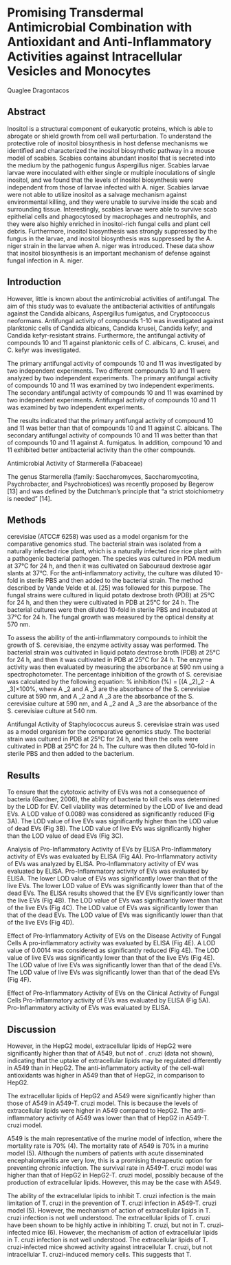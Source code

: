 # Promising Transdermal Antimicrobial Combination with Antioxidant and Anti-Inflammatory Activities against Intracellular Vesicles and Monocytes
Quaglee Dragontacos


## Abstract
Inositol is a structural component of eukaryotic proteins, which is able to abrogate or shield growth from cell wall perturbation. To understand the protective role of inositol biosynthesis in host defense mechanisms we identified and characterized the inositol biosynthetic pathway in a mouse model of scabies. Scabies contains abundant inositol that is secreted into the medium by the pathogenic fungus Aspergillus niger. Scabies larvae larvae were inoculated with either single or multiple inoculations of single inositol, and we found that the levels of inositol biosynthesis were independent from those of larvae infected with A. niger. Scabies larvae were not able to utilize inositol as a salvage mechanism against environmental killing, and they were unable to survive inside the scab and surrounding tissue. Interestingly, scabies larvae were able to survive scab epithelial cells and phagocytosed by macrophages and neutrophils, and they were also highly enriched in inositol-rich fungal cells and plant cell debris. Furthermore, inositol biosynthesis was strongly suppressed by the fungus in the larvae, and inositol biosynthesis was suppressed by the A. niger strain in the larvae when A. niger was introduced. These data show that inositol biosynthesis is an important mechanism of defense against fungal infection in A. niger.


## Introduction
However, little is known about the antimicrobial activities of antifungal. The aim of this study was to evaluate the antibacterial activities of antifungals against the Candida albicans, Aspergillus fumigatus, and Cryptococcus neoformans. Antifungal activity of compounds 1-10 was investigated against planktonic cells of Candida albicans, Candida krusei, Candida kefyr, and Candida kefyr-resistant strains. Furthermore, the antifungal activity of compounds 10 and 11 against planktonic cells of C. albicans, C. krusei, and C. kefyr was investigated.

The primary antifungal activity of compounds 10 and 11 was investigated by two independent experiments. Two different compounds 10 and 11 were analyzed by two independent experiments. The primary antifungal activity of compounds 10 and 11 was examined by two independent experiments. The secondary antifungal activity of compounds 10 and 11 was examined by two independent experiments. Antifungal activity of compounds 10 and 11 was examined by two independent experiments.

The results indicated that the primary antifungal activity of compound 10 and 11 was better than that of compounds 10 and 11 against C. albicans. The secondary antifungal activity of compounds 10 and 11 was better than that of compounds 10 and 11 against A. fumigatus. In addition, compound 10 and 11 exhibited better antibacterial activity than the other compounds.

Antimicrobial Activity of Starmerella (Fabaceae)

The genus Starmerella (family: Saccharomyces, Saccharomycotina, Psychrobacter, and Psychrobiotices) was recently proposed by Begerow [13] and was defined by the Dutchman’s principle that “a strict stoichiometry is needed” [14].


## Methods
cerevisiae (ATCC# 6258) was used as a model organism for the comparative genomics stud. The bacterial strain was isolated from a naturally infected rice plant, which is a naturally infected rice rice plant with a pathogenic bacterial pathogen. The species was cultured in PDA medium at 37°C for 24 h, and then it was cultivated on Sabouraud dextrose agar slants at 37°C. For the anti-inflammatory activity, the culture was diluted 10-fold in sterile PBS and then added to the bacterial strain. The method described by Vande Velde et al. [25] was followed for this purpose. The fungal strains were cultured in liquid potato dextrose broth (PDB) at 25°C for 24 h, and then they were cultivated in PDB at 25°C for 24 h. The bacterial cultures were then diluted 10-fold in sterile PBS and incubated at 37°C for 24 h. The fungal growth was measured by the optical density at 570 nm.

To assess the ability of the anti-inflammatory compounds to inhibit the growth of S. cerevisiae, the enzyme activity assay was performed. The bacterial strain was cultivated in liquid potato dextrose broth (PDB) at 25°C for 24 h, and then it was cultivated in PDB at 25°C for 24 h. The enzyme activity was then evaluated by measuring the absorbance at 590 nm using a spectrophotometer. The percentage inhibition of the growth of S. cerevisiae was calculated by the following equation: % inhibition (%) = [(A _2)_2 - A _3]×100%, where A _2 and A _3 are the absorbance of the S. cerevisiae culture at 590 nm, and A _2 and A _3 are the absorbance of the S. cerevisiae culture at 590 nm, and A _2 and A _3 are the absorbance of the S. cerevisiae culture at 540 nm.

Antifungal Activity of Staphylococcus aureus
S. cerevisiae strain was used as a model organism for the comparative genomics study. The bacterial strain was cultured in PDB at 25°C for 24 h, and then the cells were cultivated in PDB at 25°C for 24 h. The culture was then diluted 10-fold in sterile PBS and then added to the bacterium.


## Results
To ensure that the cytotoxic activity of EVs was not a consequence of bacteria (Gardner, 2006), the ability of bacteria to kill cells was determined by the LOD for EV. Cell viability was determined by the LOD of live and dead EVs. A LOD value of 0.0089 was considered as significantly reduced (Fig 3A). The LOD value of live EVs was significantly higher than the LOD value of dead EVs (Fig 3B). The LOD value of live EVs was significantly higher than the LOD value of dead EVs (Fig 3C).

Analysis of Pro-Inflammatory Activity of EVs by ELISA
Pro-Inflammatory activity of EVs was evaluated by ELISA (Fig 4A). Pro-Inflammatory activity of EVs was analyzed by ELISA. Pro-Inflammatory activity of EV was evaluated by ELISA. Pro-Inflammatory activity of EVs was evaluated by ELISA. The lower LOD value of EVs was significantly lower than that of the live EVs. The lower LOD value of EVs was significantly lower than that of the dead EVs. The ELISA results showed that the EV EVs significantly lower than the live EVs (Fig 4B). The LOD value of EVs was significantly lower than that of the live EVs (Fig 4C). The LOD value of EVs was significantly lower than that of the dead EVs. The LOD value of EVs was significantly lower than that of the live EVs (Fig 4D).

Effect of Pro-Inflammatory Activity of EVs on the Disease Activity of Fungal Cells
A pro-inflammatory activity was evaluated by ELISA (Fig 4E). A LOD value of 0.0014 was considered as significantly reduced (Fig 4E). The LOD value of live EVs was significantly lower than that of the live EVs (Fig 4E). The LOD value of live EVs was significantly lower than that of the dead EVs. The LOD value of live EVs was significantly lower than that of the dead EVs (Fig 4F).

Effect of Pro-Inflammatory Activity of EVs on the Clinical Activity of Fungal Cells
Pro-Inflammatory activity of EVs was evaluated by ELISA (Fig 5A). Pro-Inflammatory activity of EVs was evaluated by ELISA.


## Discussion
However, in the HepG2 model, extracellular lipids of HepG2 were significantly higher than that of A549, but not of . cruzi (data not shown), indicating that the uptake of extracellular lipids may be regulated differently in A549 than in HepG2. The anti-inflammatory activity of the cell-wall antioxidants was higher in A549 than that of HepG2, in comparison to HepG2.

The extracellular lipids of HepG2 and A549 were significantly higher than those of A549 in A549-T. cruzi model. This is because the levels of extracellular lipids were higher in A549 compared to HepG2. The anti-inflammatory activity of A549 was lower than that of HepG2 in A549-T. cruzi model.

A549 is the main representative of the murine model of infection, where the mortality rate is 70% (4). The mortality rate of A549 is 70% in a murine model (5). Although the numbers of patients with acute disseminated encephalomyelitis are very low, this is a promising therapeutic option for preventing chronic infection. The survival rate in A549-T. cruzi model was higher than that of HepG2 in HepG2-T. cruzi model, possibly because of the production of extracellular lipids. However, this may be the case with A549.

The ability of the extracellular lipids to inhibit T. cruzi infection is the main limitation of T. cruzi in the prevention of T. cruzi infection in A549-T. cruzi model (5). However, the mechanism of action of extracellular lipids in T. cruzi infection is not well understood. The extracellular lipids of T. cruzi have been shown to be highly active in inhibiting T. cruzi, but not in T. cruzi-infected mice (6). However, the mechanism of action of extracellular lipids in T. cruzi infection is not well understood. The extracellular lipids of T. cruzi-infected mice showed activity against intracellular T. cruzi, but not intracellular T. cruzi-induced memory cells. This suggests that T.
